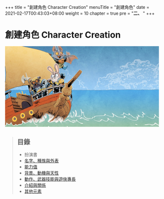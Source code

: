 +++
title = "創建角色 Character Creation"
menuTitle = "創建角色"
date = 2021-02-17T00:43:03+08:00
weight = 10
chapter = true
pre = "<b>二、 </b>"
+++

# 創建角色 Character Creation

![Character Creation](/images/character-creation.jpg)

> ## 目錄
> + 扮演書
> + [名字、種族與外表](./name-species-and-look/)
> + [能力值](./stats/)
> + [背景、動機與天性](./background-drive-nature/)
> + [動作、武器技能與遊俠專長](./moves-weapon-skills-and-roguish-feats/)
> + [介紹與關係](./introductions-connections/)
> + [其他元素](./other-elements/)